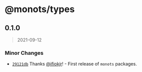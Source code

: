 # @monots/types

## 0.1.0

> 2021-09-12

### Minor Changes

- [`29121db`](https://github.com/monots/monots/commit/29121db5a3461d54daa6d128b99a61075889e7ac) Thanks [@ifiokjr](https://github.com/ifiokjr)! - First release of `monots` packages.
